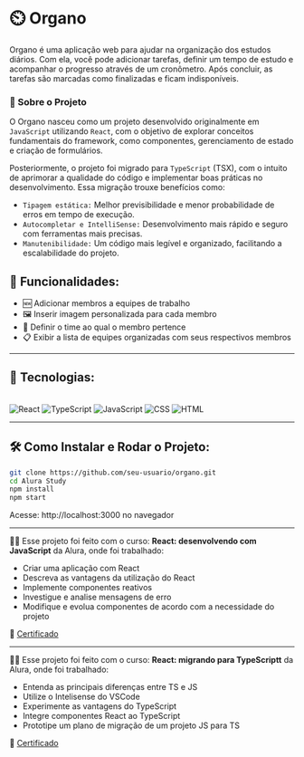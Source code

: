# ⏲️ Organo
   Organo é uma aplicação web para ajudar na organização dos estudos diários. Com ela, você pode adicionar tarefas, definir um tempo de estudo e acompanhar o progresso através de um cronômetro. Após concluir, as tarefas são marcadas como finalizadas e ficam indisponíveis.

### 📝 Sobre o Projeto
O Organo nasceu como um projeto desenvolvido originalmente em ```JavaScript``` utilizando ```React```, com o objetivo de explorar conceitos fundamentais do framework, como componentes, gerenciamento de estado e criação de formulários.

Posteriormente, o projeto foi migrado para ```TypeScript``` (TSX), com o intuito de aprimorar a qualidade do código e implementar boas práticas no desenvolvimento. Essa migração trouxe benefícios como:

- ```Tipagem estática:``` Melhor previsibilidade e menor probabilidade de erros em tempo de execução.
- ```Autocompletar e IntelliSense:``` Desenvolvimento mais rápido e seguro com ferramentas mais precisas.
- ```Manutenibilidade:``` Um código mais legível e organizado, facilitando a escalabilidade do projeto.

## 🌟 Funcionalidades:

- 🆕 Adicionar membros a equipes de trabalho
- 🖼️ Inserir imagem personalizada para cada membro
- 🏢 Definir o time ao qual o membro pertence
- 📋 Exibir a lista de equipes organizadas com seus respectivos membros

---

## 🚀 Tecnologias:

<div style="display: inline_block"></br>
  <img alt="React" src="https://img.shields.io/badge/React-20232A?style=for-the-badge&logo=react&logoColor=61DAFB">
  <img alt="TypeScript" src="https://img.shields.io/badge/TypeScript-007ACC?style=for-the-badge&logo=typescript&logoColor=white">
  <img alt="JavaScript" src="https://img.shields.io/badge/JavaScript-F7DF1E?style=for-the-badge&logo=javascript&logoColor=black">
  <img alt="CSS" src="https://img.shields.io/badge/CSS3-1572B6?style=for-the-badge&logo=css3&logoColor=white">
  <img alt="HTML" src="https://img.shields.io/badge/HTML5-E34F26?style=for-the-badge&logo=html5&logoColor=white">
</div>


---


## 🛠 Como Instalar e Rodar o Projeto:

```bash
git clone https://github.com/seu-usuario/organo.git
cd Alura Study
npm install
npm start
```
Acesse: http://localhost:3000 no navegador

---

👨‍🎓 Esse projeto foi feito com o curso: **React: desenvolvendo com JavaScript** da Alura, onde foi trabalhado:

- Criar uma aplicação com React
- Descreva as vantagens da utilização do React
- Implemente componentes reativos
- Investigue e analise mensagens de erro
- Modifique e evolua componentes de acordo com a necessidade do projeto
  
 📖 [Certificado](https://cursos.alura.com.br/user/be-srodrigues24/course/react-desenvolvendo-javascript/certificate)

---

👨‍🎓 Esse projeto foi feito com o curso: **React: migrando para TypeScriptt** da Alura, onde foi trabalhado:

- Entenda as principais diferenças entre TS e JS
- Utilize o Intelisense do VSCode
- Experimente as vantagens do TypeScript
- Integre componentes React ao TypeScript
- Prototipe um plano de migração de um projeto JS para TS
  
 📖 [Certificado](https://cursos.alura.com.br/user/be-srodrigues24/course/react-migrando-typescript/certificate)
